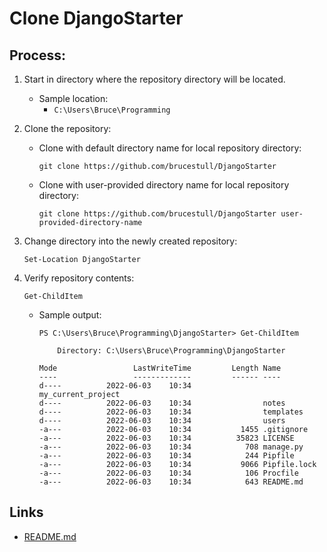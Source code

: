 # Clone DjangoStarter

## Process:
1. Start in directory where the repository directory will be located.
    * Sample location:
        * `C:\Users\Bruce\Programming`

1. Clone the repository:
    * Clone with default directory name for local repository directory:
        ```
        git clone https://github.com/brucestull/DjangoStarter
        ```
    * Clone with user-provided directory name for local repository directory:
        ```
        git clone https://github.com/brucestull/DjangoStarter user-provided-directory-name
        ```

1. Change directory into the newly created repository:
    ```
    Set-Location DjangoStarter
    ```

1. Verify repository contents:
    ```
    Get-ChildItem
    ```
    * Sample output:
        ```
        PS C:\Users\Bruce\Programming\DjangoStarter> Get-ChildItem

            Directory: C:\Users\Bruce\Programming\DjangoStarter

        Mode                 LastWriteTime         Length Name
        ----                 -------------         ------ ----
        d----          2022-06-03    10:34                my_current_project
        d----          2022-06-03    10:34                notes
        d----          2022-06-03    10:34                templates
        d----          2022-06-03    10:34                users
        -a---          2022-06-03    10:34           1455 .gitignore
        -a---          2022-06-03    10:34          35823 LICENSE
        -a---          2022-06-03    10:34            708 manage.py
        -a---          2022-06-03    10:34            244 Pipfile
        -a---          2022-06-03    10:34           9066 Pipfile.lock
        -a---          2022-06-03    10:34            106 Procfile
        -a---          2022-06-03    10:34            643 README.md
        ```

## Links
* [README.md](../README.md)